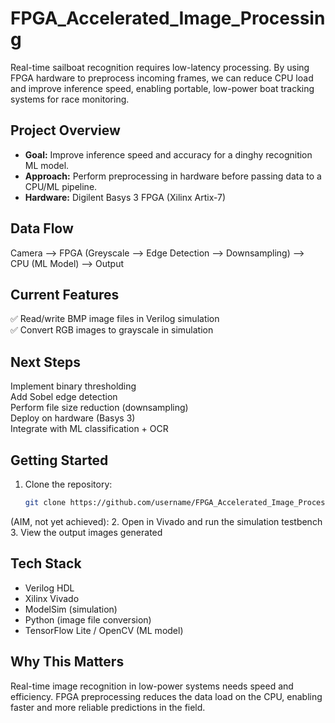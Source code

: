 # FPGA_Accelerated_Image_Processing
Real-time sailboat recognition requires low-latency processing. By using FPGA hardware to preprocess incoming frames, we can reduce CPU load and improve inference speed, enabling portable, low-power boat tracking systems for race monitoring.

## Project Overview
- **Goal:** Improve inference speed and accuracy for a dinghy recognition ML model.
- **Approach:** Perform preprocessing in hardware before passing data to a CPU/ML pipeline.
- **Hardware:** Digilent Basys 3 FPGA (Xilinx Artix-7)

## Data Flow
Camera --> FPGA (Greyscale --> Edge Detection --> Downsampling) --> CPU (ML Model) --> Output

## Current Features
✅ Read/write BMP image files in Verilog simulation  
✅ Convert RGB images to grayscale in simulation  

## Next Steps
Implement binary thresholding  
Add Sobel edge detection  
Perform file size reduction (downsampling)  
Deploy on hardware (Basys 3)  
Integrate with ML classification + OCR


## Getting Started
1. Clone the repository:
   ```bash
   git clone https://github.com/username/FPGA_Accelerated_Image_Processing.git

(AIM, not yet achieved):
2. Open in Vivado and run the simulation testbench
3. View the output images generated
   
## Tech Stack
- Verilog HDL
- Xilinx Vivado
- ModelSim (simulation)
- Python (image file conversion)
- TensorFlow Lite / OpenCV (ML model)

## Why This Matters
Real-time image recognition in low-power systems needs speed and efficiency. FPGA preprocessing reduces the data load on the CPU, enabling faster and more reliable predictions in the field.
